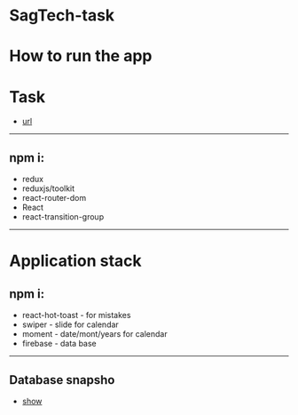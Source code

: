 # SagTech-task

# How to run the app

# Task
* [url](https://github.com/c13rryy/SagTech-task/blob/main/README.md)

***********

## npm i:
* redux
* reduxjs/toolkit
* react-router-dom
* React
* react-transition-group

***********
# Application stack

## npm i:
* react-hot-toast - for mistakes
* swiper - slide for calendar
* moment - date/mont/years for calendar
* firebase - data base

***********

## Database snapsho
* [show](https://github.com/c13rryy/SagTech-task/blob/main/assets/Screenshot_17.png)

